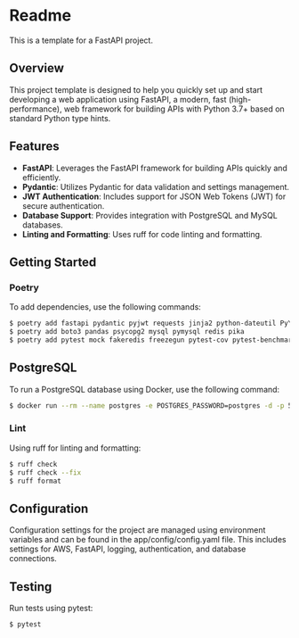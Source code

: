 # Readme

This is a template for a FastAPI project.


## Overview

This project template is designed to help you quickly set up and start developing a web application using FastAPI, a modern, fast (high-performance), web framework for building APIs with Python 3.7+ based on standard Python type hints.


## Features

- **FastAPI**: Leverages the FastAPI framework for building APIs quickly and efficiently.
- **Pydantic**: Utilizes Pydantic for data validation and settings management.
- **JWT Authentication**: Includes support for JSON Web Tokens (JWT) for secure authentication.
- **Database Support**: Provides integration with PostgreSQL and MySQL databases.
- **Linting and Formatting**: Uses ruff for code linting and formatting.


## Getting Started

### Poetry

To add dependencies, use the following commands:

```sh
$ poetry add fastapi pydantic pyjwt requests jinja2 python-dateutil PyYAML jsonschema python-json-logger
$ poetry add boto3 pandas psycopg2 mysql pymysql redis pika
$ poetry add pytest mock fakeredis freezegun pytest-cov pytest-benchmark pipdeptree ruff flake8 black isort python-semantic-release
```


## PostgreSQL

To run a PostgreSQL database using Docker, use the following command:

```sh
$ docker run --rm --name postgres -e POSTGRES_PASSWORD=postgres -d -p 5432:5432 postgres
```

### Lint

Using ruff for linting and formatting:

```sh
$ ruff check
$ ruff check --fix
$ ruff format
```

## Configuration

Configuration settings for the project are managed using environment variables and can be found in the app/config/config.yaml file. This includes settings for AWS, FastAPI, logging, authentication, and database connections.


## Testing

Run tests using pytest:

```sh
$ pytest
```
